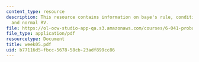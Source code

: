 ```yaml
---
content_type: resource
description: This resource contains information on baye's rule, conditional probability,
  and normal RV.
file: https://ol-ocw-studio-app-qa.s3.amazonaws.com/courses/6-041-probabilistic-systems-analysis-and-applied-probability-spring-2006/b77116d5fbcc567858cb23adf899cc86_week05.pdf
file_type: application/pdf
resourcetype: Document
title: week05.pdf
uid: b77116d5-fbcc-5678-58cb-23adf899cc86
---
```


